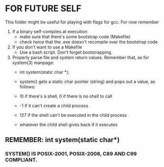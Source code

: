 # FOR FUTURE SELF

This folder might be useful for playing with flags for gcc. For now remember

1. If a binary self-compiles at execution
	- make sure that there's some bootstrap code (Makefile)
	- check twice that the .exe doesn't recompile over the bootstrap code
2. If you don't want to use a Makefile
	- Use a bash script. Don't forget bootstrapping.
3. Properly parse file and system return values. Remember that, as for system(3) manpage:
	- int system(static char \*);
	- system() gets a static char pointer (string) and pops out a value, as follows:
	
	- !0 if there's a shell, 0 if there is no shell to call
	- -1 if it can't create a child process
	- 127 if the shell can't be executed in the child process
	- whatever the child shell gives back if it executes

## REMEMBER: int system(static char\*)
### SYSTEM() IS POSIX-2001, POSIX-2008, C89 AND C99 COMPLIANT.
